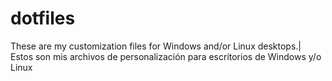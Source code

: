# dotfiles
These are my customization files for Windows and/or Linux desktops.| Estos son mis archivos de personalización para escritorios de Windows y/o Linux
